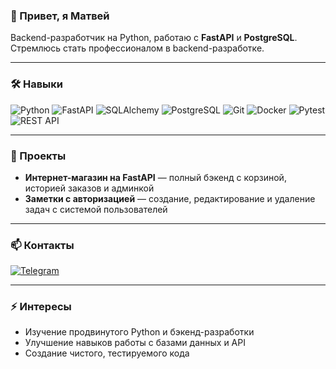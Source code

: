 ### 👋 Привет, я Матвей
Backend-разработчик на Python, работаю с **FastAPI** и **PostgreSQL**. Стремлюсь стать профессионалом в backend-разработке.

---

### 🛠 Навыки
![Python](https://img.shields.io/badge/-Python-3776AB?style=for-the-badge&logo=python&logoColor=white)
![FastAPI](https://img.shields.io/badge/-FastAPI-009688?style=for-the-badge&logo=fastapi&logoColor=white)
![SQLAlchemy](https://img.shields.io/badge/-SQLAlchemy-000000?style=for-the-badge&logo=sqlalchemy&logoColor=white)
![PostgreSQL](https://img.shields.io/badge/-PostgreSQL-336791?style=for-the-badge&logo=postgresql&logoColor=white)
![Git](https://img.shields.io/badge/-Git-F05032?style=for-the-badge&logo=git&logoColor=white)
![Docker](https://img.shields.io/badge/-Docker-2496ED?style=for-the-badge&logo=docker&logoColor=white)
![Pytest](https://img.shields.io/badge/-Pytest-000000?style=for-the-badge&logo=pytest&logoColor=white)
![REST API](https://img.shields.io/badge/-REST_API-009688?style=for-the-badge)

---

### 📂 Проекты
- **Интернет-магазин на FastAPI** — полный бэкенд с корзиной, историей заказов и админкой  
- **Заметки с авторизацией** — создание, редактирование и удаление задач с системой пользователей  

---

### 📫 Контакты
[![Telegram](https://img.shields.io/badge/Telegram-2CA5E0?style=for-the-badge&logo=telegram&logoColor=white)](https://t.me/matew_1)

---

### ⚡ Интересы
- Изучение продвинутого Python и бэкенд-разработки  
- Улучшение навыков работы с базами данных и API  
- Создание чистого, тестируемого кода
